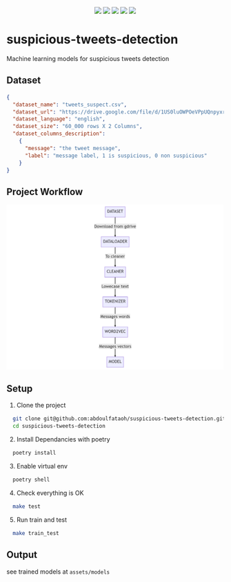 <p align="center">
  <img src="https://github.com/abdoulfataoh/suspicious-tweets-detection/actions/workflows/train_test.yaml/badge.svg" >
  <img src="https://img.shields.io/badge/best%20model-RandomForestClassifier-red" >
  <img src="https://img.shields.io/badge/precision-99%25-blue" >
  <img src="https://img.shields.io/badge/recall-90%25-yellowgreen" >
  <img src="https://img.shields.io/badge/fscore-94%25-orange" >
</p>

# suspicious-tweets-detection
Machine learning models for suspicious tweets detection

## Dataset
```json
{
  "dataset_name": "tweets_suspect.csv",
  "dataset_url": "https://drive.google.com/file/d/1US0luOWPOeVPpUQnpyxr41zrBmeg4Gjk/view?usp=share_link",
  "dataset_language": "english",
  "dataset_size": "60_000 rows X 2 Columns",
  "dataset_columns_description":
    {
      "message": "the tweet message",
      "label": "message label, 1 is suspicious, 0 non suspicious" 
    }
}
```

## Project Workflow
![diagram](https://github.com/abdoulfataoh/suspicious-tweets-detection/blob/main/docs/diagram.png)

## Setup

1. Clone the project
```bash
  git clone git@github.com:abdoulfataoh/suspicious-tweets-detection.git
  cd suspicious-tweets-detection
```

2. Install Dependancies with poetry
```bash
  poetry install
```

3. Enable virtual env
```bash
  poetry shell
```

4. Check everything is OK
```bash
  make test
```

5. Run train and test
```bash
  make train_test
```

## Output
see trained models at ```assets/models```

  
